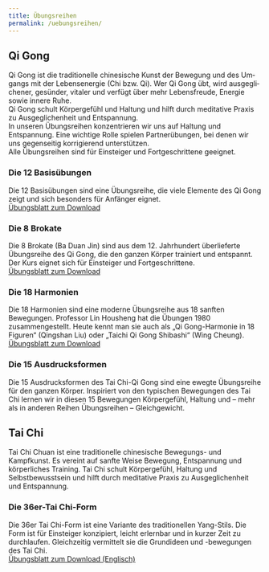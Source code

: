 ```yaml
---
title: Übungsreihen
permalink: /uebungsreihen/
---
```

## Qi Gong
Qi Gong ist die tra­di­tionel­le chi­nesi­sche Kunst der Bewegung und des Um­gangs mit der Lebens­ener­gie (Chi bzw. Qi). Wer Qi Gong übt, wird aus­ge­gli­chener, ge­sün­der, vi­ta­ler und verfügt über mehr Le­bens­freu­de, Ener­gie sowie in­nere Ruhe.  
Qi Gong schult Körpergefühl und Haltung und hilft durch meditative Praxis zu Ausgeglichenheit und Entspannung.  
In unseren Übungsreihen konzentrieren wir uns auf Haltung und Entspannung. Eine wichtige Rolle spielen Partnerübungen, bei denen wir uns gegenseitig korrigierend unterstützen.  
Alle Übungsreihen sind für Einsteiger und Fortgeschrittene geeignet.

### Die 12 Basisübungen
Die 12 Basisübungen sind eine Übungsreihe, die viele Elemente des Qi Gong zeigt und sich besonders für Anfänger eignet.  
[Übungsblatt zum Download](/assets/downloads/QiGong12Basisuebungen.pdf)

### Die 8 Brokate
Die 8 Brokate (Ba Duan Jin) sind aus dem 12. Jahrhundert überlieferte Übungsreihe des Qi Gong, die den ganzen Körper trainiert und entspannt.
Der Kurs eignet sich für Einsteiger und Fortgeschrittene.  
[Übungsblatt zum Download](/assets/downloads/QiGong8Brokate.pdf)

### Die 18 Harmonien
Die 18 Harmonien sind eine moderne Übungsreihe aus 18 sanften Bewegungen. Professor Lin Housheng hat die Übungen 1980 zusammengestellt. Heute kennt man sie auch als „Qi Gong-Harmonie in 18 Figuren“ (Qingshan Liu) oder „Taichi Qi Gong Shibashi“ (Wing Cheung).  
[Übungsblatt zum Download](/assets/downloads/QiGong18Harmonien.pdf)

### Die 15 Ausdrucksformen
Die 15 Ausdrucksformen des Tai Chi-Qi Gong sind eine ewegte Übungsreihe für den ganzen Körper. Inspiriert von den typischen Bewegungen des Tai Chi lernen wir in diesen 15 Bewegungen Körpergefühl, Haltung und – mehr als in anderen Reihen Übungsreihen – Gleichgewicht.

## Tai Chi
Tai Chi Chuan ist eine traditionelle chinesische Bewegungs- und Kampfkunst. Es vereint auf sanfte Weise Bewegung, Entspannung und körperliches Training. Tai Chi schult Körpergefühl, Haltung und Selbstbewusstsein und hilft durch meditative Praxis zu Ausgeglichenheit und Entspannung.   

### Die 36er-Tai Chi-Form
Die 36er Tai Chi-Form ist eine Variante des traditionellen Yang-Stils. Die Form ist für Einsteiger konzipiert, leicht erlernbar und in kurzer Zeit zu durchlaufen. Gleichzeitig vermittelt sie die Grundideen und -bewegungen des Tai Chi.  
[Übungsblatt zum Download (Englisch)](/assets/downloads/TaiChi36Form.pdf)